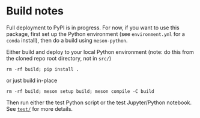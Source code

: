 # Build notes

Full deployment to PyPI is in progress. For now, if you want to use this
package, first set up the Python environment (see `environment.yml` for 
a `conda` install), then do a build using `meson-python`. 

Either build and deploy to your local Python environment (note: do this from the cloned repo root directory, not in `src/`)

    rm -rf build; pip install .

or just build in-place

    rm -rf build; meson setup build; meson compile -C build   

Then run either the test Python script or the test Jupyter/Python notebook. See [`test/`](https://github.com/cstarkjp/DPLangevin/tree/main/test/README.md) for more details.
